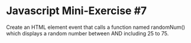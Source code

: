 # Javascript Mini-Exercise #7
Create an HTML element event that calls a function named randomNum() which displays a random number between AND including 25 to 75. 